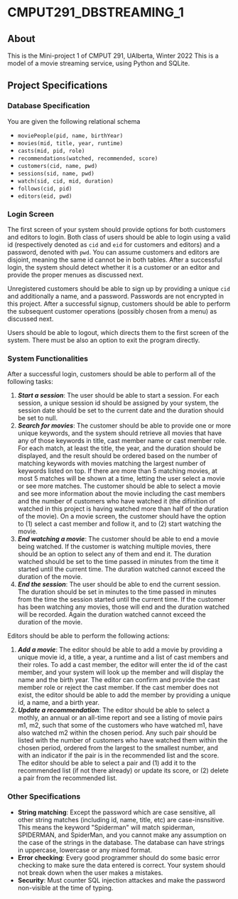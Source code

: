 # CMPUT291_DBSTREAMING_1

## About
This is the Mini-project 1 of CMPUT 291, UAlberta, Winter 2022
This is a model of a movie streaming service, using Python and SQLite.

## Project Specifications

### Database Specification
You are given the following relational schema
- `moviePeople(pid, name, birthYear)`
- `movies(mid, title, year, runtime)`
- `casts(mid, pid, role)`
- `recommendations(watched, recommended, score)`
- `customers(cid, name, pwd)`
- `sessions(sid, name, pwd)`
- `watch(sid, cid, mid, duration)`
- `follows(cid, pid)`
- `editors(eid, pwd)`

### Login Screen
The first screen of your system should provide options for both customers and editors to login. Both class of users should be able to login using a valid id (respectively denoted as `cid` and `eid` for
customers and editors) and a password, denoted with `pwd`. You can assume customers and editors are disjoint, meaning the same id cannot be in both tables. After a successful login, the system should
detect whether it is a customer or an editor and provide the proper menues as discussed next.

Unregistered customers should be able to sign up by providing a unique `cid` and additionally a name, and a password. Passwords are not encrypted in this project. After a successful signup, customers
should be able to perform the subsequent customer operations (possibly chosen from a menu) as discussed next.

Users should be able to logout, which directs them to the first screen of the system. There must be also an option to exit the program directly.

### System Functionalities
After a successful login, customers should be able to perform all of the following tasks:
1. ***Start a session***: The user should be able to start a session. For each session, a unique session id should be assigned by your system, the session date should be set to the current date and the
   duration should be set to null.
2. ***Search for movies***: The customer should be able to provide one or more unique keywords, and the system should retrieve all movies that have any of those keywords in title, cast member name or
   cast member role. For each match, at least the title, the year, and the duration should be displayed, and the result should be ordered based on the number of matching keywords with movies matching
   the largest number of keywords listed on top. If there are more than 5 matching movies, at most 5 matches will be shown at a time, letting the user select a movie or see more matches. The customer
   should be able to select a movie and see more information about the movie including the cast members and the number of customers who have watched it (the difinition of watched in this project is
   having watched more than half of the duration of the movie). On a movie screen, the customer should have the option to (1) select a cast member and follow it, and to (2) start watching the movie.
3. ***End watching a movie***: The customer should be able to end a movie being watched. If the customer is watching multiple movies, there should be an option to select any of them and end it. The
   duration watched should be set to the time passed in minutes from the time it started until the current time. The duration watched cannot exceed the duration of the movie.
4. ***End the session***: The user should be able to end the current session. The duration should be set in minutes to the time passed in minutes from the time the session started until the current time.
   If the customer has been watching any movies, those will end and the duration watched will be recorded. Again the duration watched cannot exceed the duration of the movie.

Editors should be able to perform the following actions:
1. ***Add a movie***: The editor should be able to add a movie by providing a unique movie id, a title, a year, a runtime and a list of cast members and their roles. To add a cast member, the editor
   will enter the id of the cast member, and your system will look up the member and will display the name and the birth year. The editor can confirm and provide the cast member role or reject the cast
   member. If the cast member does not exist, the editor should be able to add the member by providing a unique id, a name, and a birth year.
2. ***Update a recommendation***: The editor should be able to select a mothly, an annual or an all-time report and see a listing of movie pairs m1, m2, such that some of the customers who have watched m1,
   have also watched m2 within the chosen period. Any such pair should be listed with the number of customers who have watched them within the chosen period, ordered from the largest to the smallest number,
   and with an indicator if the pair is in the recommended list and the score. The editor should be able to select a pair and (1) add it to the recommended list (if not there already) or update its score,
   or (2) delete a pair from the recommended list.

### Other Specifications
- **String matching**: Except the password which are case sensitive, all other string matches (including id, name, title, etc) are case-insnsitive. This means the keyword "Spiderman" will match spiderman,
  SPIDERMAN, and SpiderMan, and you cannot make any assumption on the case of the strings in the database. The database can have strings in uppercase, lowercase or any mixed format.
- **Error checking**: Every good programmer should do some basic error checking to make sure the data entered is correct. Your system should not break down when the user makes a mistakes.
- **Security**: Must counter SQL injection attackes and make the password non-visible at the time of typing.
